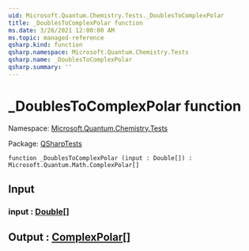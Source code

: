 ```yaml
---
uid: Microsoft.Quantum.Chemistry.Tests._DoublesToComplexPolar
title: _DoublesToComplexPolar function
ms.date: 3/26/2021 12:00:00 AM
ms.topic: managed-reference
qsharp.kind: function
qsharp.namespace: Microsoft.Quantum.Chemistry.Tests
qsharp.name: _DoublesToComplexPolar
qsharp.summary: ''
---
```


# _DoublesToComplexPolar function

Namespace: [Microsoft.Quantum.Chemistry.Tests](xref:Microsoft.Quantum.Chemistry.Tests)

Package: [QSharpTests](https://nuget.org/packages/QSharpTests)




```qsharp
function _DoublesToComplexPolar (input : Double[]) : Microsoft.Quantum.Math.ComplexPolar[]
```


## Input

### input : [Double](xref:microsoft.quantum.lang-ref.double)[]





## Output : [ComplexPolar](xref:Microsoft.Quantum.Math.ComplexPolar)[]

